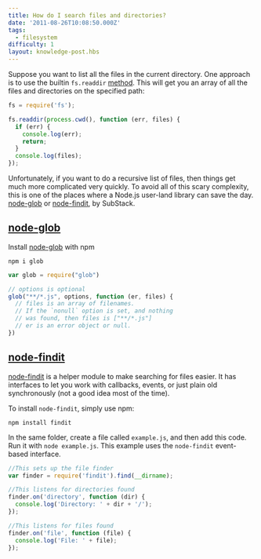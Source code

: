 ```yaml
---
title: How do I search files and directories?
date: '2011-08-26T10:08:50.000Z'
tags:
  - filesystem
difficulty: 1
layout: knowledge-post.hbs
---
```


Suppose you want to list all the files in the current directory. One approach is to use the builtin `fs.readdir` [method](/en/knowledge/file-system/how-to-read-files-in-nodejs/). This will get you an array of all the files and directories on the specified path:

```javascript
fs = require('fs');

fs.readdir(process.cwd(), function (err, files) {
  if (err) {
    console.log(err);
    return;
  }
  console.log(files);
});
```

Unfortunately, if you want to do a recursive list of files, then things get much more complicated very quickly. To avoid all of this scary complexity, this is one of the places where a Node.js user-land library can save the day. [node-glob](https://github.com/isaacs/node-glob) or [node-findit](https://github.com/substack/node-findit), by SubStack.

## [node-glob](https://github.com/isaacs/node-glob)

Install [node-glob](https://github.com/isaacs/node-glob) with npm

```
npm i glob
```

```javascript
var glob = require("glob")

// options is optional
glob("**/*.js", options, function (er, files) {
  // files is an array of filenames.
  // If the `nonull` option is set, and nothing
  // was found, then files is ["**/*.js"]
  // er is an error object or null.
})
```

## [node-findit](https://github.com/substack/node-findit)

[node-findit](https://github.com/substack/node-findit) is a helper module to make searching for files easier. It has interfaces to let you work with callbacks, events, or just plain old synchronously (not a good idea most of the time).

To install `node-findit`, simply use npm:

```
npm install findit
```

In the same folder, create a file called `example.js`, and then add this code. Run it with `node example.js`. This example uses the `node-findit` event-based interface.

```javascript
//This sets up the file finder
var finder = require('findit').find(__dirname);

//This listens for directories found
finder.on('directory', function (dir) {
  console.log('Directory: ' + dir + '/');
});

//This listens for files found
finder.on('file', function (file) {
  console.log('File: ' + file);
});
```
